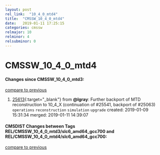 ```yaml
---
layout: post
rel_link:  "10_4_0_mtd4"
title:  "CMSSW_10_4_0_mtd4"
date:   2019-01-11 17:25:15
categories: cmssw
relmajor: 10
relminor: 4
relsubminor: 0
---
```


# CMSSW_10_4_0_mtd4
#### Changes since CMSSW_10_4_0_mtd3:
[compare to previous](https://github.com/cms-sw/cmssw/compare/CMSSW_10_4_0_mtd3...CMSSW_10_4_0_mtd4)



1. [25613](http://github.com/cms-sw/cmssw/pull/25613){:target="_blank"}  from **@lgray**: Further backport of MTD reconstruction to 10_4_X (continuation of #25541, backport of #25063) `operations`  `reconstruction`  `simulation`  `upgrade`  created: 2019-01-09 15:31:34 merged: 2019-01-11 14:39:07



#### CMSDIST Changes between Tags REL/CMSSW_10_4_0_mtd3/slc6_amd64_gcc700 and REL/CMSSW_10_4_0_mtd4/slc6_amd64_gcc700:
[compare to previous](https://github.com/cms-sw/cmsdist/compare/REL/CMSSW_10_4_0_mtd3/slc6_amd64_gcc700...REL/CMSSW_10_4_0_mtd4/slc6_amd64_gcc700)


